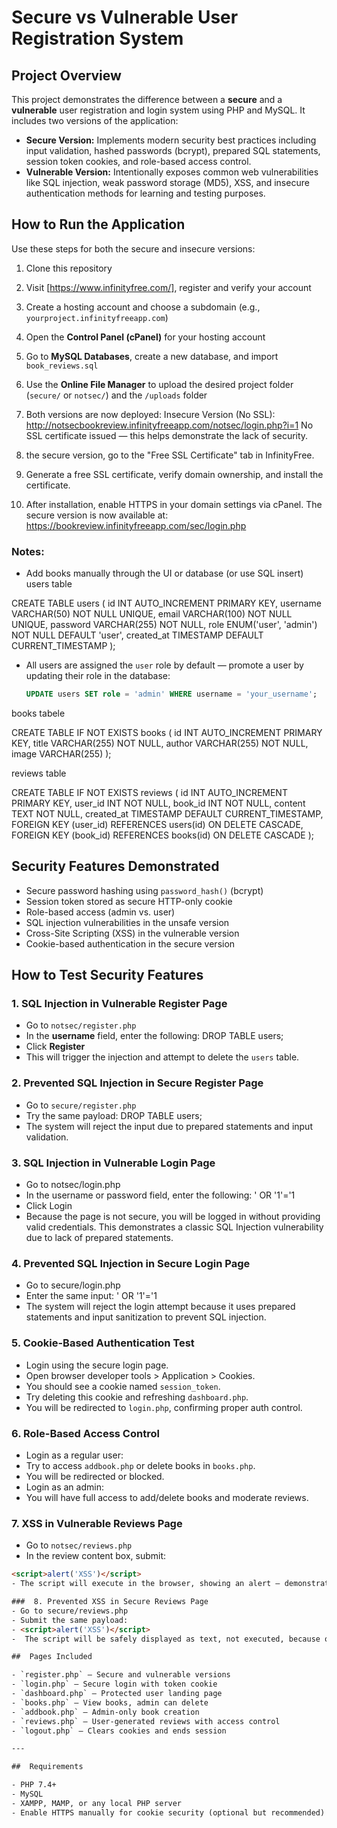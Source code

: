 # Secure vs Vulnerable User Registration System

##  Project Overview

This project demonstrates the difference between a **secure** and a **vulnerable** user registration and login system using PHP and MySQL. It includes two versions of the application:

-  **Secure Version:** Implements modern security best practices including input validation, hashed passwords (bcrypt), prepared SQL statements, session token cookies, and role-based access control.
-  **Vulnerable Version:** Intentionally exposes common web vulnerabilities like SQL injection, weak password storage (MD5), XSS, and insecure authentication methods for learning and testing purposes.

##  How to Run the Application
Use these steps for both the secure and insecure versions:

1. Clone this repository

2. Visit [https://www.infinityfree.com/], register and verify your account

3. Create a hosting account and choose a subdomain (e.g., `yourproject.infinityfreeapp.com`)

4. Open the **Control Panel (cPanel)** for your hosting account

5. Go to **MySQL Databases**, create a new database, and import `book_reviews.sql`

6. Use the **Online File Manager** to upload the desired project folder (`secure/` or `notsec/`) and the `/uploads` folder

7. Both versions are now deployed:
 Insecure Version (No SSL):
   http://notsecbookreview.infinityfreeapp.com/notsec/login.php?i=1
   No SSL certificate issued — this helps demonstrate the lack of security.

8. the secure version, go to the "Free SSL Certificate" tab in InfinityFree.

9. Generate a free SSL certificate, verify domain ownership, and install the certificate.

10. After installation, enable HTTPS in your domain settings via cPanel.
  The secure version is now available at:
    https://bookreview.infinityfreeapp.com/sec/login.php

###  Notes:
- Add books manually through the UI or database (or use SQL insert)
users table

CREATE TABLE users (
    id INT AUTO_INCREMENT PRIMARY KEY,
    username VARCHAR(50) NOT NULL UNIQUE,
    email VARCHAR(100) NOT NULL UNIQUE,
    password VARCHAR(255) NOT NULL,
    role ENUM('user', 'admin') NOT NULL DEFAULT 'user',
    created_at TIMESTAMP DEFAULT CURRENT_TIMESTAMP
);
- All users are assigned the `user` role by default — promote a user by updating their role in the database:
  ```sql
  UPDATE users SET role = 'admin' WHERE username = 'your_username';


books tabele

CREATE TABLE IF NOT EXISTS books (
    id INT AUTO_INCREMENT PRIMARY KEY,
    title VARCHAR(255) NOT NULL,
    author VARCHAR(255) NOT NULL,
    image VARCHAR(255)
);

reviews table

CREATE TABLE IF NOT EXISTS reviews (
    id INT AUTO_INCREMENT PRIMARY KEY,
    user_id INT NOT NULL,
    book_id INT NOT NULL,
    content TEXT NOT NULL,
    created_at TIMESTAMP DEFAULT CURRENT_TIMESTAMP,
    FOREIGN KEY (user_id) REFERENCES users(id) ON DELETE CASCADE,
    FOREIGN KEY (book_id) REFERENCES books(id) ON DELETE CASCADE
);



##  Security Features Demonstrated

- Secure password hashing using `password_hash()` (bcrypt)
- Session token stored as secure HTTP-only cookie
- Role-based access (admin vs. user)
- SQL injection vulnerabilities in the unsafe version
- Cross-Site Scripting (XSS) in the vulnerable version
- Cookie-based authentication in the secure version

##  How to Test Security Features

###  1. SQL Injection in Vulnerable Register Page

- Go to `notsec/register.php`
- In the **username** field, enter the following:
DROP TABLE users;
- Click **Register**
-  This will trigger the injection and attempt to delete the `users` table.

###  2. Prevented SQL Injection in Secure Register Page

- Go to `secure/register.php`
- Try the same payload:
DROP TABLE users;
-  The system will reject the input due to prepared statements and input validation.


###  3. SQL Injection in Vulnerable Login Page
- Go to notsec/login.php
- In the username or password field, enter the following:
' OR '1'='1
- Click Login
-  Because the page is not secure, you will be logged in without providing valid credentials. This demonstrates a classic SQL Injection vulnerability due to lack of prepared statements.

###  4. Prevented SQL Injection in Secure Login Page
- Go to secure/login.php
- Enter the same input:
' OR '1'='1
-  The system will reject the login attempt because it uses prepared statements and input sanitization to prevent SQL injection.


###  5. Cookie-Based Authentication Test

- Login using the secure login page.
- Open browser developer tools > Application > Cookies.
-  You should see a cookie named `session_token`.
- Try deleting this cookie and refreshing `dashboard.php`.
-  You will be redirected to `login.php`, confirming proper auth control.

###  6. Role-Based Access Control

- Login as a regular user:
- Try to access `addbook.php` or delete books in `books.php`.
- You will be redirected or blocked.
- Login as an admin:
- You will have full access to add/delete books and moderate reviews.

###  7. XSS in Vulnerable Reviews Page
- Go to `notsec/reviews.php`
- In the review content box, submit:
```html
<script>alert('XSS')</script>
- The script will execute in the browser, showing an alert — demonstrating a stored XSS vulnerability due to missing output sanitization.

###  8. Prevented XSS in Secure Reviews Page
- Go to secure/reviews.php
- Submit the same payload:
- <script>alert('XSS')</script>
-  The script will be safely displayed as text, not executed, because of the use of htmlspecialchars().

##  Pages Included

- `register.php` – Secure and vulnerable versions
- `login.php` – Secure login with token cookie
- `dashboard.php` – Protected user landing page
- `books.php` – View books, admin can delete
- `addbook.php` – Admin-only book creation
- `reviews.php` – User-generated reviews with access control
- `logout.php` – Clears cookies and ends session

---

##  Requirements

- PHP 7.4+
- MySQL
- XAMPP, MAMP, or any local PHP server
- Enable HTTPS manually for cookie security (optional but recommended)

